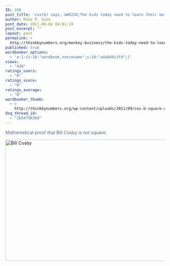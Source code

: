 ```yaml
---
ID: 200
post_title: 'cos(b) says, &#8220;The kids today need to learn their mathematics, ya see!&#8221;'
author: Mike P. Sinn
post_date: 2011-09-02 04:01:19
post_excerpt: ""
layout: post
permalink: >
  http://thinkbynumbers.org/monkey-business/the-kids-today-need-to-learn-their-mathematics-ya-see/
published: true
wordbooker_options:
  - 'a:1:{s:18:"wordbook_noncename";s:10:"a4a040c3fd";}'
views:
  - "420"
ratings_users:
  - "0"
ratings_score:
  - "0"
ratings_average:
  - "0"
wordbooker_thumb:
  - >
    http://thinkbynumbers.org/wp-content/uploads/2011/09/cos-b-square-cosby-thumb-125x125-90x90.jpg
dsq_thread_id:
  - "1654798368"
---
```

<span style="color: #536a86;">Mathematical proof that Bill Cosby is not square:</span>

<img title="Bill Cosby" src="http://thinkbynumbers.org/wp-content/uploads/2011/09/tumblr_lqmd964J311r1at80o1_1280.jpg" alt="Bill Cosby" width="614" height="384" />

&nbsp;